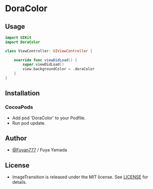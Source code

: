 # DoraColor

## Usage
```.swift
import UIKit
import DoraColor

class ViewController: UIViewController {
    
    override func viewDidLoad() {
        super.viewDidLoad()
        view.backgroundColor = .doraColor
    }
}
```

## Installation
### CocoaPods
- Add pod 'DoraColor' to your Podfile.
- Run pod update.

## Author
- [@Fuyan777](https://github.com/Fuyan777/) / Fuya Yamada

## License
- ImageTransition is released under the MIT license. See [LICENSE](https://github.com/Fuyan777/DoraColor/blob/main/LICENSE) for details.
